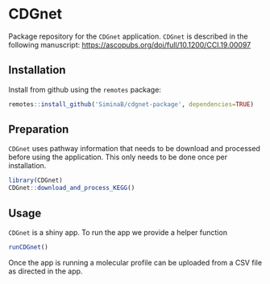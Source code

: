 # CDGnet

Package repository for the `CDGnet` application. `CDGnet` is described in the following manuscript: https://ascopubs.org/doi/full/10.1200/CCI.19.00097



## Installation

Install from github using the `remotes` package:

```r
remotes::install_github('SiminaB/cdgnet-package', dependencies=TRUE)
```

## Preparation

`CDGnet` uses pathway information that needs to be download and processed before using the application. This only needs to be done once per installation.

```r
library(CDGnet)
CDGnet::download_and_process_KEGG()
```

## Usage

`CDGnet` is a shiny app. To run the app we provide a helper function

```r
runCDGnet()
```

Once the app is running a molecular profile can be uploaded from a CSV file as directed in the app.
